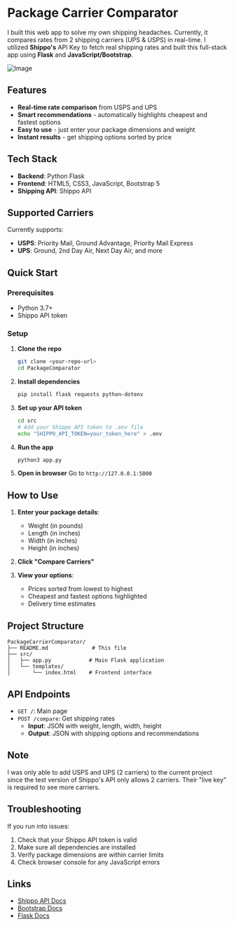 # Package Carrier Comparator

I built this web app to solve my own shipping headaches. Currently, it compares rates from 2 shipping carriers (UPS & USPS) in real-time. I utilized **Shippo's** API Key to fetch real shipping rates and built this full-stack app using **Flask** and **JavaScript/Bootstrap**.

![Image](https://github.com/user-attachments/assets/ecba4f02-39c4-4733-b0b8-ec2d6620a8cd)

## Features

- **Real-time rate comparison** from USPS and UPS
- **Smart recommendations** - automatically highlights cheapest and fastest options
- **Easy to use** - just enter your package dimensions and weight
- **Instant results** - get shipping options sorted by price

## Tech Stack

- **Backend**: Python Flask
- **Frontend**: HTML5, CSS3, JavaScript, Bootstrap 5
- **Shipping API**: Shippo API
  
## Supported Carriers

Currently supports:

- **USPS**: Priority Mail, Ground Advantage, Priority Mail Express
- **UPS**: Ground, 2nd Day Air, Next Day Air, and more

## Quick Start

### Prerequisites

- Python 3.7+
- Shippo API token

### Setup

1. **Clone the repo**

   ```bash
   git clone <your-repo-url>
   cd PackageComparator
   ```

2. **Install dependencies**

   ```bash
   pip install flask requests python-dotenv
   ```

3. **Set up your API token**

   ```bash
   cd src
   # Add your Shippo API token to .env file
   echo "SHIPPO_API_TOKEN=your_token_here" > .env
   ```

4. **Run the app**

   ```bash
   python3 app.py
   ```

5. **Open in browser**
   Go to `http://127.0.0.1:5000`

## How to Use

1. **Enter your package details**:

   - Weight (in pounds)
   - Length (in inches)
   - Width (in inches)
   - Height (in inches)

2. **Click "Compare Carriers"**

3. **View your options**:
   - Prices sorted from lowest to highest
   - Cheapest and fastest options highlighted
   - Delivery time estimates

## Project Structure

```
PackageCarrierComparator/
├── README.md              # This file
├── src/
│   ├── app.py            # Main Flask application
│   └── templates/
│       └── index.html    # Frontend interface
```

## API Endpoints

- `GET /`: Main page
- `POST /compare`: Get shipping rates
  - **Input**: JSON with weight, length, width, height
  - **Output**: JSON with shipping options and recommendations

## Note
I was only able to add USPS and UPS (2 carriers) to the current project since the test version of Shippo's API only allows 2 carriers. Their "live key" is required to see more carriers.

## Troubleshooting

If you run into issues:

1. Check that your Shippo API token is valid
2. Make sure all dependencies are installed
3. Verify package dimensions are within carrier limits
4. Check browser console for any JavaScript errors

## Links

- [Shippo API Docs](https://goshippo.com/docs/)
- [Bootstrap Docs](https://getbootstrap.com/docs/)
- [Flask Docs](https://flask.palletsprojects.com/)
